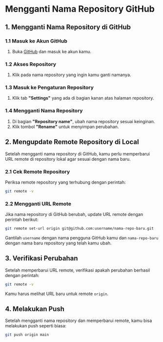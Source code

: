 # Mengganti Nama Repository GitHub

## 1. Mengganti Nama Repository di GitHub

### 1.1 Masuk ke Akun GitHub
1. Buka [GitHub](https://github.com/) dan masuk ke akun kamu.

### 1.2 Akses Repository
1. Klik pada nama repository yang ingin kamu ganti namanya.

### 1.3 Masuk ke Pengaturan Repository
1. Klik tab **"Settings"** yang ada di bagian kanan atas halaman repository.

### 1.4 Mengganti Nama Repository
1. Di bagian **"Repository name"**, ubah nama repository sesuai keinginan.
2. Klik tombol **"Rename"** untuk menyimpan perubahan.

## 2. Mengupdate Remote Repository di Local

Setelah mengganti nama repository di GitHub, kamu perlu memperbarui URL remote di repository lokal agar sesuai dengan nama baru.

### 2.1 Cek Remote Repository
Periksa remote repository yang terhubung dengan perintah:

```bash
git remote -v
```

### 2.2 Mengganti URL Remote
Jika nama repository di GitHub berubah, update URL remote dengan perintah berikut:

```bash
git remote set-url origin git@github.com:username/nama-repo-baru.git
```

Gantilah `username` dengan nama pengguna GitHub kamu dan `nama-repo-baru` dengan nama baru repository yang telah kamu ubah.

## 3. Verifikasi Perubahan

Setelah memperbarui URL remote, verifikasi apakah perubahan berhasil dengan perintah:

```bash
git remote -v
```

Kamu harus melihat URL baru untuk remote `origin`.

## 4. Melakukan Push

Setelah mengganti nama repository dan memperbarui remote, kamu bisa melakukan push seperti biasa:

```bash
git push origin main
```
